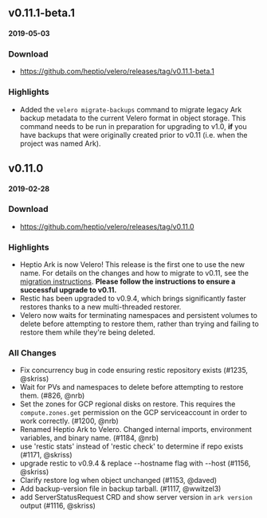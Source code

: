 ## v0.11.1-beta.1
#### 2019-05-03

### Download
- https://github.com/heptio/velero/releases/tag/v0.11.1-beta.1

### Highlights
* Added the `velero migrate-backups` command to migrate legacy Ark backup metadata to the current Velero format in object storage. This command needs to be run in preparation for upgrading to v1.0, **if** you have backups that were originally created prior to v0.11 (i.e. when the project was named Ark).

## v0.11.0
#### 2019-02-28

### Download
- https://github.com/heptio/velero/releases/tag/v0.11.0

### Highlights
* Heptio Ark is now Velero! This release is the first one to use the new name. For details on the changes and how to migrate to v0.11, see the [migration instructions][1]. **Please follow the instructions to ensure a successful upgrade to v0.11.**
* Restic has been upgraded to v0.9.4, which brings significantly faster restores thanks to a new multi-threaded restorer.
* Velero now waits for terminating namespaces and persistent volumes to delete before attempting to restore them, rather than trying and failing to restore them while they're being deleted.

### All Changes
* Fix concurrency bug in code ensuring restic repository exists (#1235, @skriss)
* Wait for PVs and namespaces to delete before attempting to restore them. (#826, @nrb)
* Set the zones for GCP regional disks on restore. This requires the `compute.zones.get` permission on the GCP serviceaccount in order to work correctly. (#1200, @nrb)
* Renamed Heptio Ark to Velero. Changed internal imports, environment variables, and binary name. (#1184, @nrb)
* use 'restic stats' instead of 'restic check' to determine if repo exists (#1171, @skriss)
* upgrade restic to v0.9.4 & replace --hostname flag with --host (#1156, @skriss)
* Clarify restore log when object unchanged (#1153, @daved)
* Add backup-version file in backup tarball. (#1117, @wwitzel3)
* add ServerStatusRequest CRD and show server version in `ark version` output (#1116, @skriss)

[1]: https://heptio.github.io/velero/v0.11.0/migrating-to-velero
